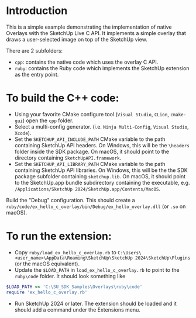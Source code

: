 # Introduction

This is a simple example demonstrating the implementation of native Overlays with the SketchUp Live C API.
It implements a simple overlay that draws a user-selected image on top of the SketchUp view.

There are 2 subfolders:
* `cpp`: contains the native code which uses the overlay C API.
* `ruby`: contains the Ruby code which implements the SketchUp extension as the entry point.

# To build the C++ code:
 * Using your favorite CMake configure tool (`Visual Studio`, `CLion`, `cmake-gui`) open the `cpp` folder.
 * Select a multi-config generator. (i.e. `Ninja Multi-Config`, `Visual Studio`, `Xcode`).
 * Set the `SKETCHUP_API_INCLUDE_PATH` CMake variable to the path containing SketchUp API headers.
   On Windows, this will be the `\headers` folder inside the SDK package.
   On macOS, it should point to the directory containing `SketchUpAPI.framework`.
 * Set the `SKETCHUP_API_LIBRARY_PATH` CMake variable to the path containing SketchUp API libraries.
   On Windows, this will be the the SDK package subfolder containing `sketchup.lib`.
   On macOS, it should point to the SketchUp.app bundle subdirectory containing the executable,
   e.g. `/Applications/SketchUp 2024/SketchUp.app/Contents/MacOS`.

Build the "Debug" configuration. This should create a `ruby/code/ex_hello_c_overlay/bin/Debug/ex_hello_overlay.dll` (or `.so` on macOS).
 
# To run the extension:
 * Copy `ruby/load_ex_hello_c_overlay.rb` to `C:\Users\<user_name>\AppData\Roaming\SketchUp\SketchUp 2024\SketchUp\Plugins` (or the macOS equivalent).
 * Update the `$LOAD_PATH` in `load_ex_hello_c_overlay.rb` to point to the `ruby\code` folder. It should look something like
 ```ruby
$LOAD_PATH << 'C:\SU_SDK_Samples\Overlays\ruby\code'
require 'ex_hello_c_overlay.rb'
 ```
  * Run SketchUp 2024 or later. The extension should be loaded and it should add a command under the Extensions menu.

